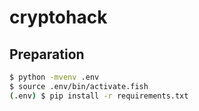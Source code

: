 # cryptohack

## Preparation

```sh
$ python -mvenv .env
$ source .env/bin/activate.fish
(.env) $ pip install -r requirements.txt
```
